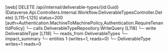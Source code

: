 [web] DELETE /api/internal/deliverable-types/{id:Guid}  (Dataverse.Api.Controllers.Internal.Workflow.DeliverableTypesController.Delete)  [L115–L125] status=200 [auth=Authentication.MachineToMachinePolicy,Authentication.RequireTenantIdPolicy]
  └─ calls DeliverableTypeRepository.WriteQuery [L118]
  └─ write DeliverableType [L118]
    └─ reads_from DeliverableTypes
  └─ impact_summary
    └─ entities 1 (writes=1, reads=0)
      └─ DeliverableType writes=1 reads=0

